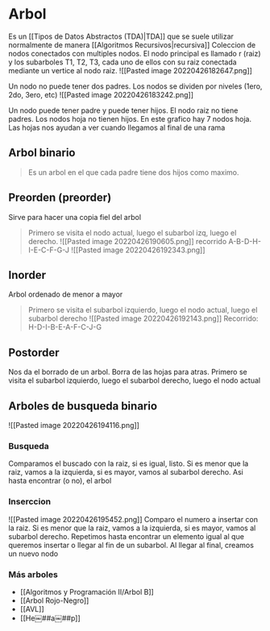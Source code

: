 # Arbol
Es un [[Tipos de Datos Abstractos (TDA)|TDA]] que se suele utilizar normalmente de manera [[Algoritmos Recursivos|recursiva]]
Coleccion de nodos conectados con multiples nodos. El nodo principal es llamado r (raiz) y los subarboles T1, T2, T3, cada uno de ellos con su raiz conectada mediante un vertice al nodo raiz.
![[Pasted image 20220426182647.png]]

Un nodo no puede tener dos padres. 
Los nodos se dividen por niveles (1ero, 2do, 3ero, etc)
![[Pasted image 20220426183242.png]]

Un nodo puede tener padre y puede tener hijos. El nodo raiz no tiene padres. Los nodos hoja no tienen hijos. En este grafico hay 7 nodos hoja.
Las hojas nos ayudan a ver cuando llegamos al final de una rama

## Arbol binario
> Es un arbol en el que cada padre tiene dos hijos como maximo. 

## Preorden (preorder)
Sirve para hacer una copia fiel del arbol
>Primero se visita el nodo actual, luego el subarbol izq, luego el derecho.
![[Pasted image 20220426190605.png]]
	recorrido A-B-D-H-I-E-C-F-G-J
	![[Pasted image 20220426192343.png]]

## Inorder
Arbol ordenado de menor a mayor
>Primero se visita el subarbol izquierdo, luego el nodo actual, luego el subarbol derecho
>![[Pasted image 20220426192143.png]]
>Recorrido: H-D-I-B-E-A-F-C-J-G

## Postorder
Nos da el borrado de un arbol. Borra de las hojas para atras. 
Primero se visita el subarbol izquierdo, luego el subarbol derecho, luego el nodo actual


## Arboles de busqueda binario

![[Pasted image 20220426194116.png]]

### Busqueda 
 Comparamos el buscado con la raiz, si es igual, listo. Si es menor que la raiz, vamos a la izquierda, si es mayor, vamos al subarbol derecho. Asi hasta encontrar (o no), el arbol
### Inserccion
![[Pasted image 20220426195452.png]]
Comparo el numero a insertar con la raiz. Si es menor que la raiz, vamos a la izquierda, si es mayor, vamos al subarbol derecho. Repetimos hasta encontrar un elemento igual al que queremos insertar o llegar al fin de un subarbol. 
Al llegar al final, creamos un nuevo nodo

### Más arboles
- [[Algoritmos y Programación II/Arbol B]]
- [[Arbol Rojo-Negro]]
- [[AVL]]
- [[He￼##a￼##p]]